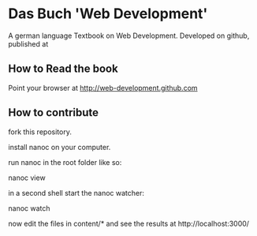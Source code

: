 # Das Buch 'Web Development'

A german language Textbook on Web Development. Developed on github, published at



## How to Read the book

Point your browser at
http://web-development.github.com

## How to contribute

fork this repository.

install nanoc on your computer.

run nanoc in the root folder like so:

  nanoc view

in a second shell start the nanoc watcher:

  nanoc watch

now edit the files in content/* and see the results at http://localhost:3000/


